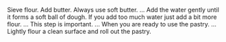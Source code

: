 Sieve flour.
Add butter. Always use soft butter. ...
Add the water gently until it forms a soft ball of dough. If you add too much water just add a bit more flour. ...
This step is important. ...
When you are ready to use the pastry. ...
Lightly flour a clean surface and roll out the pastry.